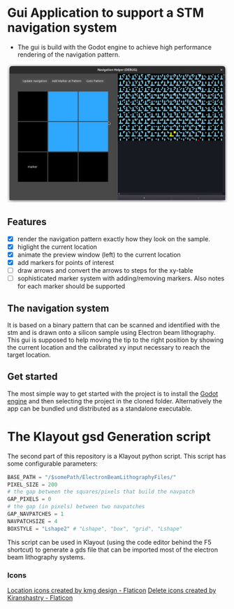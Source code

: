 # Gui Application to support a STM navigation system
 - The gui is build with the Godot engine to achieve high performance rendering of the navigation pattern.

![](./screenshots/3x3Ui_version0_0.png)

## Features
 - [x] render the navigation pattern exactly how they look on the sample.
 - [x] higlight the current location
 - [x] animate the preview window (left) to the current location
 - [x] add markers for points of interest
 - [ ] draw arrows and convert the arrows to steps for the xy-table
 - [ ] sophisticated marker system with adding/removing markers. Also notes for each marker should be supported

## The navigation system
It is based on a binary pattern that can be scanned and identified with the stm and is drawn onto a silicon sample using Electron beam lithography. \
This gui is supposed to help moving the tip to the right position by showing the current location and the calibrated xy input necessary to reach the target location.

## Get started
The most simple way to get started with the project is to install the [Godot engine](https://godotengine.org/download) and then selecting the project in the cloned folder.
Alternatively the app can be bundled und distributed as a standalone executable.
# The Klayout gsd Generation script
The second part of this repository is a Klayout python script. This script has some configurable parameters:
```py
BASE_PATH = "/$somePath/ElectronBeamLithographyFiles/"
PIXEL_SIZE = 200
# the gap between the squares/pixels that build the navpatch
GAP_PIXELS = 0
# the gap (in pixels) between two navpatches
GAP_NAVPATCHES = 1
NAVPATCHSIZE = 4
BOXSTYLE = "Lshape2" # "Lshape", "box", "grid", "Lshape"
```

This script can be used in Klayout (using the code editor behind the F5 shortcut) to generate a gds file that can be imported most of the electron beam lithography systems.


### Icons
<a href="https://www.flaticon.com/free-icons/location" title="location icons">Location icons created by kmg design - Flaticon</a>
<a href="https://www.flaticon.com/free-icons/delete" title="delete icons">Delete icons created by Kiranshastry - Flaticon</a>